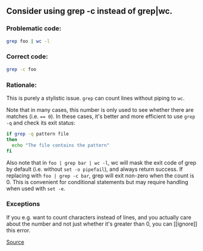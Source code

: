 ## Consider using grep -c instead of grep|wc.

### Problematic code:

```sh
grep foo | wc -l
```

### Correct code:

```sh
grep -c foo
```

### Rationale:

This is purely a stylistic issue. `grep` can count lines without piping to `wc`.

Note that in many cases, this number is only used to see whether there are matches (i.e. `== 0`). In these cases, it's better and more efficient to use `grep -q` and check its exit status:

```sh
if grep -q pattern file
then
  echo "The file contains the pattern"
fi
```

Also note that in `foo | grep bar | wc -l`, wc will mask the exit code of grep by default (i.e. without `set -o pipefail`), and always return success. If replacing with `foo | grep -c bar`, grep will exit non-zero when the count is 0. This is convenient for conditional statements but may require handling when used with `set -e`.

### Exceptions

If you e.g. want to count characters instead of lines, and you actually care about the number and not just whether it's greater than 0, you can [[ignore]] this error.

[Source](https://github.com/koalaman/shellcheck/wiki/SC2126)

